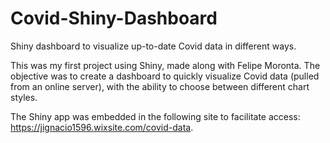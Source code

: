 # Covid-Shiny-Dashboard
Shiny dashboard to visualize up-to-date Covid data in different ways.

This was my first project using Shiny, made along with Felipe Moronta. The objective was to create a dashboard to quickly visualize Covid data (pulled from an online server), with the ability to choose between different chart styles.

The Shiny app was embedded in the following site to facilitate access: https://jignacio1596.wixsite.com/covid-data.
